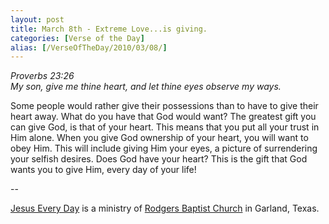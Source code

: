 ```yaml
---
layout: post
title: March 8th - Extreme Love...is giving.
categories: [Verse of the Day]
alias: [/VerseOfTheDay/2010/03/08/]
---
```


_Proverbs 23:26  
My son, give me thine heart, and let thine eyes observe my ways._

Some people would rather give their possessions than to have to
give their heart away. What do you have that God would want? The
greatest gift you can give God, is that of your heart. This means
that you put all your trust in Him alone. When you give God ownership
of your heart, you will want to obey Him. This will include giving Him
your eyes, a picture of surrendering your selfish desires. Does God
have your heart? This is the gift that God wants you to give Him,
every day of your life!

 --

<a href=http://jesuseveryday.net>Jesus Every Day</a> is a ministry of <a href=http://rodgersbaptist.net>Rodgers Baptist Church</a> in Garland, Texas.

